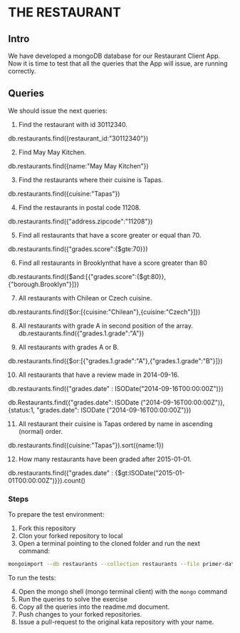 # THE RESTAURANT

## Intro
We have developed a mongoDB database for our Restaurant Client App. Now it is time to test that all the queries that the App will issue, are running correctly.

## Queries
We should issue the next queries:

1. Find the restaurant with id 30112340.

db.restaurants.find({restaurant_id:"30112340"})

2. Find May May Kitchen.

db.restaurants.find({name:"May May Kitchen"})

3. Find the restaurants where their cuisine is Tapas.

db.restaurants.find({cuisine:"Tapas"})

4. Find the restaurants in postal code 11208.

db.restaurants.find({"address.zipcode":"11208"})

5. Find all restaurants that have a score greater or equal than 70.

db.restaurants.find({"grades.score":{$gte:70}})

6. Find all restaurants in Brooklynthat have a score greater than 80

db.restaurants.find({$and:[{"grades.score":{$gt:80}},{"borough.Brooklyn"}]})

7. All restaurants with Chilean or Czech cuisine.

db.restaurants.find({$or:[{cuisine:"Chilean"},{cuisine:"Czech"}]})

8. All restaurants with grade A in second position of the array.
db.restaurants.find({"grades.1.grade":"A"})

9. All restaurants with grades A or B.

db.restaurants.find({$or:[{"grades.1.grade":"A"},{"grades.1.grade":"B"}]})

10. All restaurants that have a review made in 2014-09-16.

db.restaurants.find({"grades.date" : ISODate("2014-09-16T00:00:00Z")})

db.Restaurants.find({"grades.date": ISODate ("2014-09-16T00:00:00Z")}, {status:1, "grades.date": ISODate ("2014-09-16T00:00:00Z")})

11. All restaurant their cuisine is Tapas ordered by name in ascending (normal) order.

db.restaurants.find({cuisine:"Tapas"}).sort({name:1})

12. How many restaurants have been graded after 2015-01-01.

db.restaurants.find({"grades.date" : {$gt:ISODate("2015-01-01T00:00:00Z")}}).count()

### Steps

To prepare the test environment:
1. Fork this repository
2. Clon your forked repository to local
3. Open a terminal pointing to the cloned folder and run the next command:

```bash
mongoimport --db restaurants --collection restaurants --file primer-dataset.json
```
To run the tests:

4. Open the mongo shell (mongo terminal client) with the `mongo` command
5. Run the queries to solve the exercise
6. Copy all the queries into the readme.md document.
7. Push changes to your forked repositories.
8. Issue a pull-request to the original kata repository with your name.

